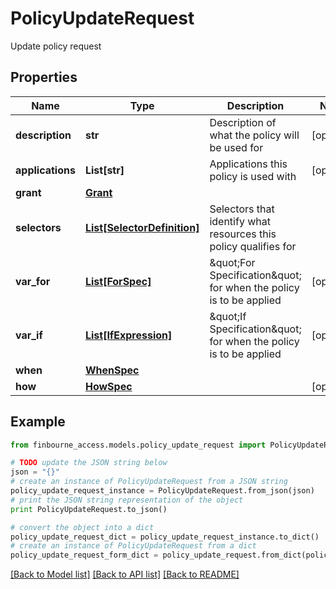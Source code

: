 # PolicyUpdateRequest

Update policy request

## Properties
Name | Type | Description | Notes
------------ | ------------- | ------------- | -------------
**description** | **str** | Description of what the policy will be used for | [optional] 
**applications** | **List[str]** | Applications this policy is used with | [optional] 
**grant** | [**Grant**](Grant.md) |  | 
**selectors** | [**List[SelectorDefinition]**](SelectorDefinition.md) | Selectors that identify what resources this policy qualifies for | 
**var_for** | [**List[ForSpec]**](ForSpec.md) | \&quot;For Specification\&quot; for when the policy is to be applied | [optional] 
**var_if** | [**List[IfExpression]**](IfExpression.md) | \&quot;If Specification\&quot; for when the policy is to be applied | [optional] 
**when** | [**WhenSpec**](WhenSpec.md) |  | 
**how** | [**HowSpec**](HowSpec.md) |  | [optional] 

## Example

```python
from finbourne_access.models.policy_update_request import PolicyUpdateRequest

# TODO update the JSON string below
json = "{}"
# create an instance of PolicyUpdateRequest from a JSON string
policy_update_request_instance = PolicyUpdateRequest.from_json(json)
# print the JSON string representation of the object
print PolicyUpdateRequest.to_json()

# convert the object into a dict
policy_update_request_dict = policy_update_request_instance.to_dict()
# create an instance of PolicyUpdateRequest from a dict
policy_update_request_form_dict = policy_update_request.from_dict(policy_update_request_dict)
```
[[Back to Model list]](../README.md#documentation-for-models) [[Back to API list]](../README.md#documentation-for-api-endpoints) [[Back to README]](../README.md)


